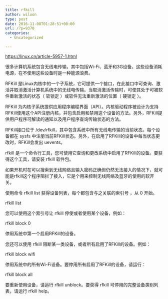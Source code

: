```yaml
---
title: rfkill
author: wiloon
type: post
date: 2016-11-08T01:28:51+00:00
url: /?p=9370
categories:
  - Uncategorized

---
```

https://linux.cn/article-5957-1.html


很多计算机系统包含无线电传输，其中包括Wi-Fi、蓝牙和3G设备。这些设备消耗电源，在不使用这些设备时是一种能源浪费。

RFKill 是Linux内核中的一个子系统，它可提供一个接口，在此接口中可查询、激活并取消激活计算机系统中的无线电传输。当取消激活传输时，可使其处于可被软件重新激活的状态（ 软锁定 ）或软件无法重新激活的位置（ 硬锁定 ）。

RFKill 为内核子系统提供应用程序编程界面（API）。内核驱动程序被设计为支持RFKill使用这个API注册内核，并包含启用和禁用这个设备的方法。另外，RFKill提供用户程序可解读的通知以及用户程序查询传输状态的方法。

RFKill接口位于 /dev/rfkill，其中包含系统中所有无线电传输的当前状态。每个设备都在 sysfs 中注册当前RFKill状态。另外，在启用了RFKill的设备中每当状态更改时，RFKill会发出 uevents。

rfkill 是一个命令行工具，您可使用它查询和更改系统中启用了RFKill的设备。要获得这个工具，请安装 rfkill 软件包。

如果开机时在可以搜索到无线网络且输入密码正确但仍然无法接入的情况下，就可能是rfkill这个程序阻拦了接入，它是个用来控制无线网络及蓝牙的使用的软开关。

使用命令 rfkill list 获得设备列表，每个都包含与之关联的索引号 ，从 0 开始。

rfkill list

您可以使用这个索引号让 rfkill 停使或者使用某个设备，例如：

rfkill block 0
  
停用系统中第一个启用RFKill的设备。

您还可以使用 rfkill 阻断某一类设备，或者所有启用了RFKill的设备。例如：

rfkill block wifi
  
停用系统中的所有Wi-Fi设备。要停用所有启用了RFKill的设备，请运行：

rfkill block all
  
要重新使用设备，请运行 rfkill unblock。要获得 rfkill 可停用的完整设备类别列表，请运行 rfkill help。